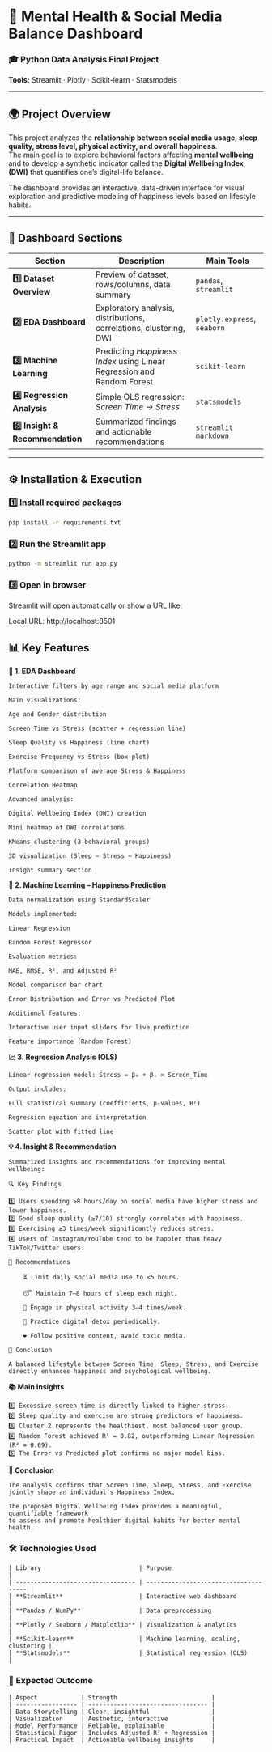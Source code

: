# 🧠 Mental Health & Social Media Balance Dashboard

### 🎓 Python Data Analysis Final Project  
**Tools:** Streamlit · Plotly · Scikit-learn · Statsmodels  

---

## 🌍 Project Overview

This project analyzes the **relationship between social media usage, sleep quality, stress level, physical activity, and overall happiness**.  
The main goal is to explore behavioral factors affecting **mental wellbeing** and to develop a synthetic indicator called the **Digital Wellbeing Index (DWI)** that quantifies one’s digital-life balance.  

The dashboard provides an interactive, data-driven interface for visual exploration and predictive modeling of happiness levels based on lifestyle habits.

---

## 🧩 Dashboard Sections

| Section | Description | Main Tools |
|----------|--------------|-------------|
| **1️⃣ Dataset Overview** | Preview of dataset, rows/columns, data summary | `pandas`, `streamlit` |
| **2️⃣ EDA Dashboard** | Exploratory analysis, distributions, correlations, clustering, DWI | `plotly.express`, `seaborn` |
| **3️⃣ Machine Learning** | Predicting *Happiness Index* using Linear Regression and Random Forest | `scikit-learn` |
| **4️⃣ Regression Analysis** | Simple OLS regression: *Screen Time → Stress* | `statsmodels` |
| **5️⃣ Insight & Recommendation** | Summarized findings and actionable recommendations | `streamlit markdown` |


---

## ⚙️ Installation & Execution

### 1️⃣ Install required packages
```bash
pip install -r requirements.txt

```
### 2️⃣ Run the Streamlit app
```bash
python -m streamlit run app.py

```

### 3️⃣ Open in browser

Streamlit will open automatically or show a URL like:

Local URL: http://localhost:8501

## 📊 Key Features
**🧭 1. EDA Dashboard**

    Interactive filters by age range and social media platform

    Main visualizations:

    Age and Gender distribution

    Screen Time vs Stress (scatter + regression line)

    Sleep Quality vs Happiness (line chart)

    Exercise Frequency vs Stress (box plot)

    Platform comparison of average Stress & Happiness

    Correlation Heatmap

    Advanced analysis:

    Digital Wellbeing Index (DWI) creation

    Mini heatmap of DWI correlations

    KMeans clustering (3 behavioral groups)

    3D visualization (Sleep – Stress – Happiness)

    Insight summary section

**🤖 2. Machine Learning – Happiness Prediction**

    Data normalization using StandardScaler

    Models implemented:

    Linear Regression

    Random Forest Regressor

    Evaluation metrics:

    MAE, RMSE, R², and Adjusted R²

    Model comparison bar chart

    Error Distribution and Error vs Predicted Plot

    Additional features:

    Interactive user input sliders for live prediction

    Feature importance (Random Forest)

**📈 3. Regression Analysis (OLS)**

    Linear regression model: Stress = β₀ + β₁ × Screen_Time

    Output includes:

    Full statistical summary (coefficients, p-values, R²)

    Regression equation and interpretation

    Scatter plot with fitted line

**💡 4. Insight & Recommendation**

    Summarized insights and recommendations for improving mental wellbeing:

    🔍 Key Findings

    1️⃣ Users spending >8 hours/day on social media have higher stress and lower happiness.
    2️⃣ Good sleep quality (≥7/10) strongly correlates with happiness.
    3️⃣ Exercising ≥3 times/week significantly reduces stress.
    4️⃣ Users of Instagram/YouTube tend to be happier than heavy TikTok/Twitter users.

    🧭 Recommendations

        ⏳ Limit daily social media use to <5 hours.

        😴 Maintain 7–8 hours of sleep each night.

        🏃 Engage in physical activity 3–4 times/week.

        🧘 Practice digital detox periodically.

        ❤️ Follow positive content, avoid toxic media.

    📌 Conclusion

    A balanced lifestyle between Screen Time, Sleep, Stress, and Exercise
    directly enhances happiness and psychological wellbeing.

**📚 Main Insights**

    1️⃣ Excessive screen time is directly linked to higher stress.
    2️⃣ Sleep quality and exercise are strong predictors of happiness.
    3️⃣ Cluster 2 represents the healthiest, most balanced user group.
    4️⃣ Random Forest achieved R² = 0.82, outperforming Linear Regression (R² = 0.69).
    5️⃣ The Error vs Predicted plot confirms no major model bias.

**🧠 Conclusion**

    The analysis confirms that Screen Time, Sleep, Stress, and Exercise
    jointly shape an individual’s Happiness Index.

    The proposed Digital Wellbeing Index provides a meaningful, quantifiable framework
    to assess and promote healthier digital habits for better mental health.
    

### 🛠 Technologies Used
    | Library                           | Purpose                               |
    | --------------------------------- | ------------------------------------- |
    | **Streamlit**                     | Interactive web dashboard             |
    | **Pandas / NumPy**                | Data preprocessing                    |
    | **Plotly / Seaborn / Matplotlib** | Visualization & analytics             |
    | **Scikit-learn**                  | Machine learning, scaling, clustering |
    | **Statsmodels**                   | Statistical regression (OLS)          |


### 🧩 Expected Outcome
    | Aspect            | Strength                          |
    | ----------------- | --------------------------------- |
    | Data Storytelling | Clear, insightful                 |
    | Visualization     | Aesthetic, interactive            |
    | Model Performance | Reliable, explainable             |
    | Statistical Rigor | Includes Adjusted R² + Regression |
    | Practical Impact  | Actionable wellbeing insights     |
